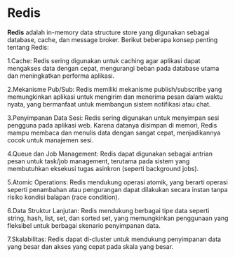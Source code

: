 # Redis
**Redis** adalah in-memory data structure store yang digunakan sebagai database, cache, dan message broker. Berikut beberapa konsep penting tentang Redis:

1.Cache: Redis sering digunakan untuk caching agar aplikasi dapat mengakses data dengan cepat, mengurangi beban pada database utama dan meningkatkan performa aplikasi.

2.Mekanisme Pub/Sub: Redis memiliki mekanisme publish/subscribe yang memungkinkan aplikasi untuk mengirim dan menerima pesan dalam waktu nyata, yang bermanfaat untuk membangun sistem notifikasi atau chat.

3.Penyimpanan Data Sesi: Redis sering digunakan untuk menyimpan sesi pengguna pada aplikasi web. Karena datanya disimpan di memori, Redis mampu membaca dan menulis data dengan sangat cepat, menjadikannya cocok untuk manajemen sesi.

4.Queue dan Job Management: Redis dapat digunakan sebagai antrian pesan untuk task/job management, terutama pada sistem yang membutuhkan eksekusi tugas asinkron (seperti background jobs).

5.Atomic Operations: Redis mendukung operasi atomik, yang berarti operasi seperti penambahan atau pengurangan dapat dilakukan secara instan tanpa risiko kondisi balapan (race condition).

6.Data Struktur Lanjutan: Redis mendukung berbagai tipe data seperti string, hash, list, set, dan sorted set, yang memungkinkan penggunaan yang fleksibel untuk berbagai skenario penyimpanan data.

7.Skalabilitas: Redis dapat di-cluster untuk mendukung penyimpanan data yang besar dan akses yang cepat pada skala yang besar.
